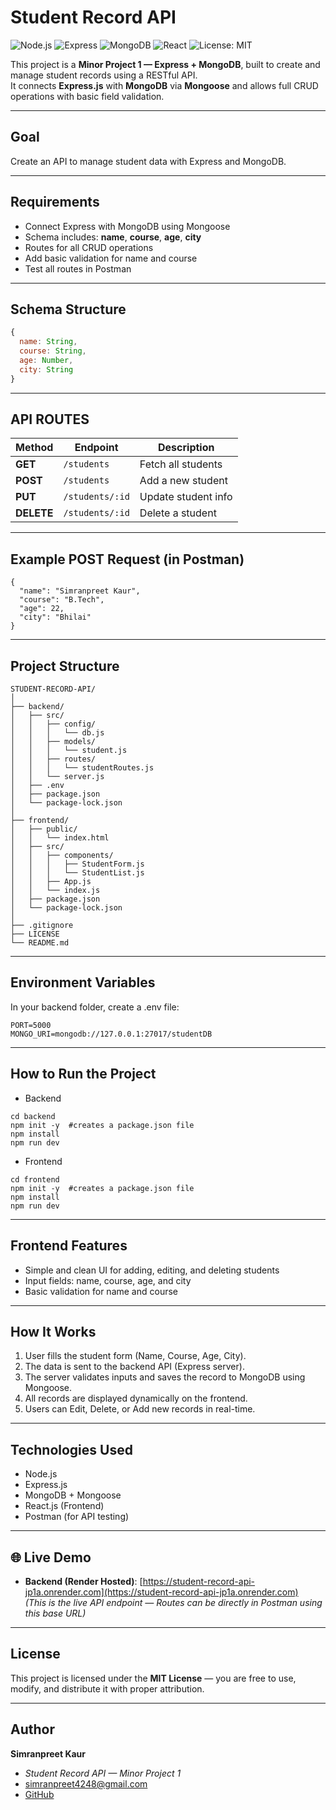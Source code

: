 # Student Record API
![Node.js](https://img.shields.io/badge/Node.js-339933?style=flat&logo=node.js&logoColor=white)
![Express](https://img.shields.io/badge/Express.js-000000?style=flat&logo=express&logoColor=white)
![MongoDB](https://img.shields.io/badge/MongoDB-47A248?style=flat&logo=mongodb&logoColor=white)
![React](https://img.shields.io/badge/React-61DAFB?style=flat&logo=react&logoColor=black)
![License: MIT](https://img.shields.io/badge/License-MIT-yellow.svg)

This project is a **Minor Project 1 — Express + MongoDB**, built to create and manage student records using a RESTful API.  
It connects **Express.js** with **MongoDB** via **Mongoose** and allows full CRUD operations with basic field validation.

---

## Goal

Create an API to manage student data with Express and MongoDB.

---

## Requirements

- Connect Express with MongoDB using Mongoose  
- Schema includes: **name**, **course**, **age**, **city**  
- Routes for all CRUD operations  
- Add basic validation for name and course  
- Test all routes in Postman  

---

## Schema Structure

```js
{
  name: String,
  course: String,
  age: Number,
  city: String
}
```
---

## API ROUTES

| Method     | Endpoint        | Description         |
| ---------- | --------------- | ------------------- |
| **GET**    | `/students`     | Fetch all students  |
| **POST**   | `/students`     | Add a new student   |
| **PUT**    | `/students/:id` | Update student info |
| **DELETE** | `/students/:id` | Delete a student    |

---

## Example POST Request (in Postman)
```
{
  "name": "Simranpreet Kaur",
  "course": "B.Tech",
  "age": 22,
  "city": "Bhilai"
}
```

---

## Project Structure
```
STUDENT-RECORD-API/
│
├── backend/
│   ├── src/
│   │   ├── config/
│   │   │   └── db.js
│   │   ├── models/
│   │   │   └── student.js
│   │   ├── routes/
│   │   │   └── studentRoutes.js
│   │   └── server.js
│   ├── .env
│   ├── package.json
│   └── package-lock.json
│
├── frontend/
│   ├── public/
│   │   └── index.html
│   ├── src/
│   │   ├── components/
│   │   │   ├── StudentForm.js
│   │   │   └── StudentList.js
│   │   ├── App.js
│   │   └── index.js
│   ├── package.json
│   └── package-lock.json
│
├── .gitignore
├── LICENSE
└── README.md

```
---

## Environment Variables

In your backend folder, create a .env file:
```
PORT=5000
MONGO_URI=mongodb://127.0.0.1:27017/studentDB
```
---

## How to Run the Project

- Backend
```
cd backend
npm init -y  #creates a package.json file
npm install
npm run dev
```
- Frontend
```
cd frontend
npm init -y  #creates a package.json file
npm install
npm run dev
```
---

## Frontend Features

- Simple and clean UI for adding, editing, and deleting students
- Input fields: name, course, age, and city
- Basic validation for name and course

---

## How It Works

1. User fills the student form (Name, Course, Age, City).
2. The data is sent to the backend API (Express server).
3. The server validates inputs and saves the record to MongoDB using Mongoose.
4. All records are displayed dynamically on the frontend.
5. Users can Edit, Delete, or Add new records in real-time.

---

## Technologies Used

- Node.js
- Express.js
- MongoDB + Mongoose
- React.js (Frontend)
- Postman (for API testing)

---

## 🌐 **Live Demo**

- **Backend (Render Hosted)**: [https://student-record-api-jp1a.onrender.com](https://student-record-api-jp1a.onrender.com)  
  *(This is the live API endpoint — Routes can be directly in Postman using this base URL)*

---

## **License**

This project is licensed under the **MIT License** — you are free to use, modify, and distribute it with proper attribution.  

---

## **Author**

**Simranpreet Kaur**  
- *Student Record API — Minor Project 1*  
- simranpreet4248@gmail.com    
- [GitHub](https://github.com/Simran-210803)





